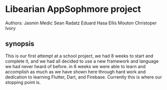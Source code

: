 # Libearian  AppSophmore project

Authors:
Jasmin Medic
Sean Radatz
Eduard Hasa
Ellis Mouton
Christoper Ivory

## synopsis

This is our first attempt at a school project, we had 8 weeks to start and complete it, and we had all decided to use a new framework and language we had never heard of before. in 6 weeks we were able to learn and accomplish as much as we have shown here through hard work and dedication to learning Flutter, Dart, and Firebase. Currently this is where our stopping point is.
